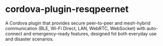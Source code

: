 # cordova-plugin-resqpeernet
A Cordova plugin that provides secure peer-to-peer and mesh-hybrid communication (BLE, Wi-Fi Direct, LAN, WebRTC, WebSocket) with auto-connect and emergency-ready features, designed fot both everyday use and disaster scenarios.
